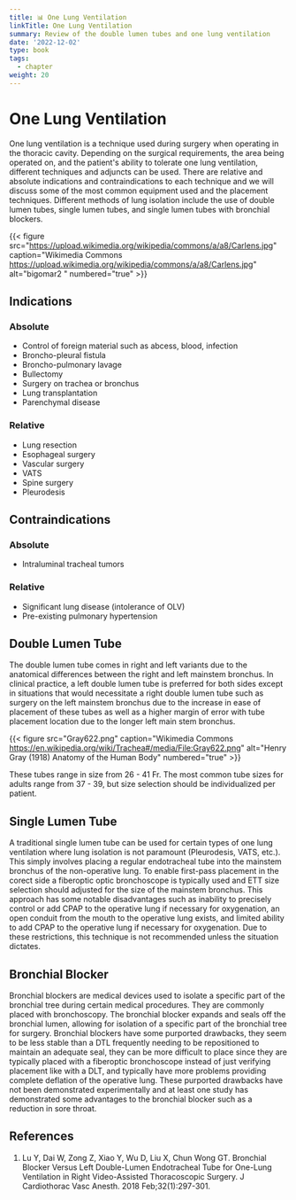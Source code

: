```yaml
---
title: 📊 One Lung Ventilation
linkTitle: One Lung Ventilation
summary: Review of the double lumen tubes and one lung ventilation
date: '2022-12-02'
type: book
tags:
  - chapter
weight: 20
---
```


# One Lung Ventilation

One lung ventilation is a technique used during surgery when operating in the thoracic cavity.  Depending on the surgical requirements, the area being operated on, and the patient's ability to tolerate one lung ventilation, different techniques and adjuncts can be used.  There are relative and absolute indications and contraindications to each technique and we will discuss some of the most common equipment used and the placement techniques.  Different methods of lung isolation include the use of double lumen tubes, single lumen tubes, and single lumen tubes with bronchial blockers.

{{< figure src="https://upload.wikimedia.org/wikipedia/commons/a/a8/Carlens.jpg" caption="Wikimedia Commons https://upload.wikimedia.org/wikipedia/commons/a/a8/Carlens.jpg" alt="bigomar2 " numbered="true" >}}

## Indications

### Absolute
 - Control of foreign material such as abcess, blood, infection
 - Broncho-pleural fistula
 - Broncho-pulmonary lavage
 - Bullectomy
 - Surgery on trachea or bronchus
 - Lung transplantation
 - Parenchymal disease

 ### Relative
 - Lung resection
 - Esophageal surgery
 - Vascular surgery
 - VATS
 - Spine surgery
 - Pleurodesis

 ## Contraindications

 ### Absolute
 - Intraluminal tracheal tumors


 ### Relative
- Significant lung disease (intolerance of OLV)
- Pre-existing pulmonary hypertension

## Double Lumen Tube

The double lumen tube comes in right and left variants due to the anatomical differences between the right and left mainstem bronchus.  In clinical practice, a left double lumen tube is preferred for both sides except in situations that would necessitate a right double lumen tube such as surgery on the left mainstem bronchus due to the increase in ease of placement of these tubes as well as a higher margin of error with tube placement location due to the longer left main stem bronchus.

{{< figure src="Gray622.png" caption="Wikimedia Commons https://en.wikipedia.org/wiki/Trachea#/media/File:Gray622.png" alt="Henry Gray (1918) Anatomy of the Human Body" numbered="true" >}}

These tubes range in size from 26 - 41 Fr.  The most common tube sizes for adults range from 37 - 39, but size selection should be individualized per patient.


## Single Lumen Tube

A traditional single lumen tube can be used for certain types of one lung ventilation where lung isolation is not paramount (Pleurodesis, VATS, etc.).  This simply involves placing a regular endotracheal tube into the mainstem bronchus of the non-operative lung.  To enable first-pass placement in the corect side a fiberoptic optic bronchoscope is typically used and ETT size selection should adjusted for the size of the mainstem bronchus.  This approach has some notable disadvantages such as inability to precisely control or add CPAP to the operative lung if necessary for oxygenation, an open conduit from the mouth to the operative lung exists, and limited ability to add CPAP to the operative lung if necessary for oxygenation.  Due to these restrictions, this technique is not recommended unless the situation dictates.


## Bronchial Blocker

Bronchial blockers are medical devices used to isolate a specific part of the bronchial tree during certain medical procedures. They are commonly placed with bronchoscopy.  The bronchial blocker expands and seals off the bronchial lumen, allowing for isolation of a specific part of the bronchial tree for surgery.  Bronchial blockers have some purported drawbacks, they seem to be less stable than a DTL frequently needing to be repositioned to maintain an adequate seal, they can be more difficult to place since they are typically placed with a fiberoptic bronchoscope instead of just verifying placement like with a DLT, and typically have more problems providing complete deflation of the operative lung.  These purported drawbacks have not been demonstrated experimentally and at least one study has demonstrated some advantages to the bronchial blocker such as a reduction in sore throat.


## References

1. Lu Y, Dai W, Zong Z, Xiao Y, Wu D, Liu X, Chun Wong GT. Bronchial Blocker Versus Left Double-Lumen Endotracheal Tube for One-Lung Ventilation in Right Video-Assisted Thoracoscopic Surgery. J Cardiothorac Vasc Anesth. 2018 Feb;32(1):297-301.